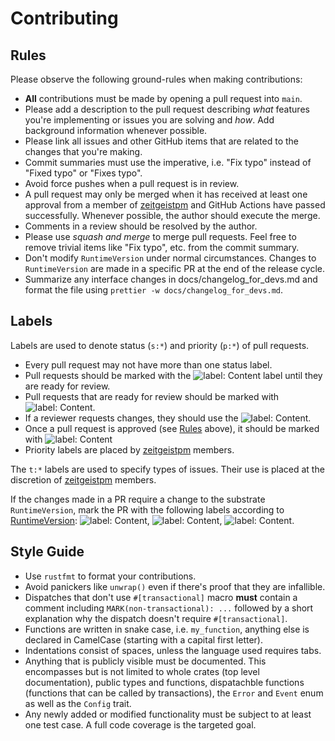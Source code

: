 # Contributing

## Rules

Please observe the following ground-rules when making contributions:

- **All** contributions must be made by opening a pull request into `main`.
- Please add a description to the pull request describing _what_ features you're
  implementing or issues you are solving and _how_. Add background information
  whenever possible.
- Please link all issues and other GitHub items that are related to the changes
  that you're making.
- Commit summaries must use the imperative, i.e. "Fix typo" instead of "Fixed
  typo" or "Fixes typo".
- Avoid force pushes when a pull request is in review.
- A pull request may only be merged when it has received at least one approval
  from a member of [zeitgeistpm] and GitHub Actions have passed successfully.
  Whenever possible, the author should execute the merge.
- Comments in a review should be resolved by the author.
- Please use _squash and merge_ to merge pull requests. Feel free to remove
  trivial items like "Fix typo", etc. from the commit summary.
- Don't modify `RuntimeVersion` under normal circumstances. Changes to
  `RuntimeVersion` are made in a specific PR at the end of the release cycle.
- Summarize any interface changes in docs/changelog_for_devs.md and format the
  file using `prettier -w docs/changelog_for_devs.md`.

## Labels

Labels are used to denote status (`s:*`) and priority (`p:*`) of pull requests.

- Every pull request may not have more than one status label.
- Pull requests should be marked with the
  ![label: Content](https://img.shields.io/github/labels/zeitgeistpm/zeitgeist/s:in-progress)
  label until they are ready for review.
- Pull requests that are ready for review should be marked with
  ![label: Content](https://img.shields.io/github/labels/zeitgeistpm/zeitgeist/s:review-needed).
- If a reviewer requests changes, they should use the
  ![label: Content](https://img.shields.io/github/labels/zeitgeistpm/zeitgeist/s:revision-needed).
- Once a pull request is approved (see [Rules] above), it should be marked with
  ![label: Content](https://img.shields.io/github/labels/zeitgeistpm/zeitgeist/s:accepted)
- Priority labels are placed by [zeitgeistpm] members.

The `t:*` labels are used to specify types of issues. Their use is placed at the
discretion of [zeitgeistpm] members.

If the changes made in a PR require a change to the substrate `RuntimeVersion`,
mark the PR with the following labels according to
[RuntimeVersion](https://docs.rs/sp-version/latest/sp_version/struct.RuntimeVersion.html):
![label: Content](https://img.shields.io/github/labels/zeitgeistpm/zeitgeist/i:authorship-interface-changed%20:warning:),
![label: Content](https://img.shields.io/github/labels/zeitgeistpm/zeitgeist/i:spec-changed%20:warning:),
![label: Content](https://img.shields.io/github/labels/zeitgeistpm/zeitgeist/i:transactions-changed%20:warning:).

## Style Guide

- Use `rustfmt` to format your contributions.
- Avoid panickers like `unwrap()` even if there's proof that they are infallible.
- Dispatches that don't use `#[transactional]` macro **must** contain a comment
  including `MARK(non-transactional): ...` followed by a short explanation why
  the dispatch doesn't require `#[transactional]`.
- Functions are written in snake case, i.e. `my_function`, anything else is
  declared in CamelCase (starting with a capital first letter).
- Indentations consist of spaces, unless the language used requires tabs.
- Anything that is publicly visible must be documented. This encompasses but is
  not limited to whole crates (top level documentation), public types and
  functions, dispatachble functions (functions that can be called by
  transactions), the `Error` and `Event` enum as well as the `Config` trait.
- Any newly added or modified functionality must be subject to at least one test
  case. A full code coverage is the targeted goal.

[rules]: #Rules
[zeitgeistpm]: https://github.com/zeitgeistpm
